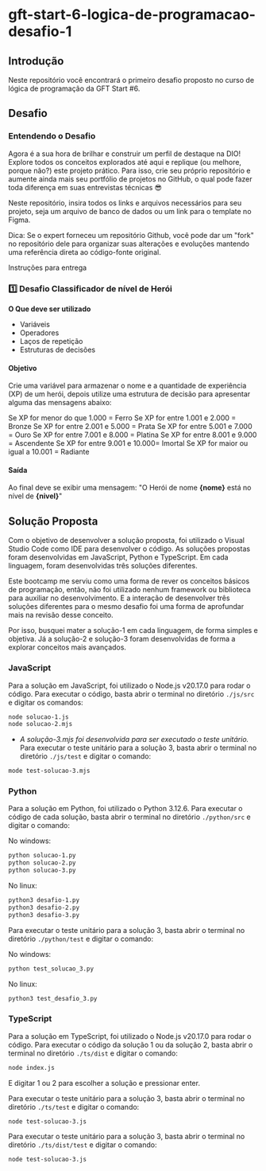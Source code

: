 # gft-start-6-logica-de-programacao-desafio-1

## Introdução

Neste repositório você encontrará o primeiro desafio proposto no curso de lógica de programação da GFT Start #6.

## Desafio

### Entendendo o Desafio

Agora é a sua hora de brilhar e construir um perfil de destaque na DIO! Explore todos os conceitos explorados até aqui e replique (ou melhore, porque não?) este projeto prático. Para isso, crie seu próprio repositório e aumente ainda mais seu portfólio de projetos no GitHub, o qual pode fazer toda diferença em suas entrevistas técnicas 😎

Neste repositório, insira todos os links e arquivos necessários para seu projeto, seja um arquivo de banco de dados ou um link para o template no Figma.

Dica: Se o expert forneceu um repositório Github, você pode dar um "fork" no repositório dele para organizar suas alterações e evoluções mantendo uma referência direta ao código-fonte original.

Instruções para entrega

### 1️⃣ Desafio Classificador de nível de Herói

**O Que deve ser utilizado**

- Variáveis
- Operadores
- Laços de repetição
- Estruturas de decisões

#### Objetivo

Crie uma variável para armazenar o nome e a quantidade de experiência (XP) de um herói, depois utilize uma estrutura de decisão para apresentar alguma das mensagens abaixo:

Se XP for menor do que 1.000 = Ferro
Se XP for entre 1.001 e 2.000 = Bronze
Se XP for entre 2.001 e 5.000 = Prata
Se XP for entre 5.001 e 7.000 = Ouro
Se XP for entre 7.001 e 8.000 = Platina
Se XP for entre 8.001 e 9.000 = Ascendente
Se XP for entre 9.001 e 10.000= Imortal
Se XP for maior ou igual a 10.001 = Radiante

#### Saída

Ao final deve se exibir uma mensagem:
"O Herói de nome **{nome}** está no nível de **{nivel}**"

## Solução Proposta

Com o objetivo de desenvolver a solução proposta, foi utilizado o Visual Studio Code como IDE para desenvolver o código. As soluções propostas foram desenvolvidas em JavaScript, Python e TypeScript. Em cada linguagem, foram desenvolvidas três soluções diferentes.

Este bootcamp me serviu como uma forma de rever os conceitos básicos de programação, então, não foi utilizado nenhum framework ou biblioteca para auxiliar no desenvolvimento. E a interação de desenvolver três soluções diferentes para o mesmo desafio foi uma forma de aprofundar mais na revisão desse conceito.

Por isso, busquei mater a solução-1 em cada linguagem, de forma simples e objetiva. Já a solução-2 e solução-3 foram desenvolvidas de forma a explorar conceitos mais avançados.

### JavaScript

Para a solução em JavaScript, foi utilizado o Node.js v20.17.0 para rodar o código. Para executar o código, basta abrir o terminal no diretório `./js/src` e digitar os comandos:

```bash
node solucao-1.js
node solucao-2.mjs
```

- _A solução-3.mjs foi desenvolvida para ser executado o teste unitário._
  Para executar o teste unitário para a solução 3, basta abrir o terminal no diretório `./js/test` e digitar o comando:

```bash
mode test-solucao-3.mjs
```

### Python

Para a solução em Python, foi utilizado o Python 3.12.6. Para executar o código de cada solução, basta abrir o terminal no diretório `./python/src` e digitar o comando:

No windows:

```bash
python solucao-1.py
python solucao-2.py
python solucao-3.py
```

No linux:

```bash
python3 desafio-1.py
python3 desafio-2.py
python3 desafio-3.py
```

Para executar o teste unitário para a solução 3, basta abrir o terminal no diretório `./python/test` e digitar o comando:

No windows:

```bash
python test_solucao_3.py
```

No linux:

```bash
python3 test_desafio_3.py
```

### TypeScript

Para a solução em TypeScript, foi utilizado o Node.js v20.17.0 para rodar o código. Para executar o código da solução 1 ou da solução 2, basta abrir o terminal no diretório `./ts/dist` e digitar o comando:

```bash
node index.js
```

E digitar 1 ou 2 para escolher a solução e pressionar enter.

Para executar o teste unitário para a solução 3, basta abrir o terminal no diretório `./ts/test` e digitar o comando:

```bash
node test-solucao-3.js
```

Para executar o teste unitário para a solução 3, basta abrir o terminal no diretório `./ts/dist/test` e digitar o comando:

```bash
node test-solucao-3.js
```
